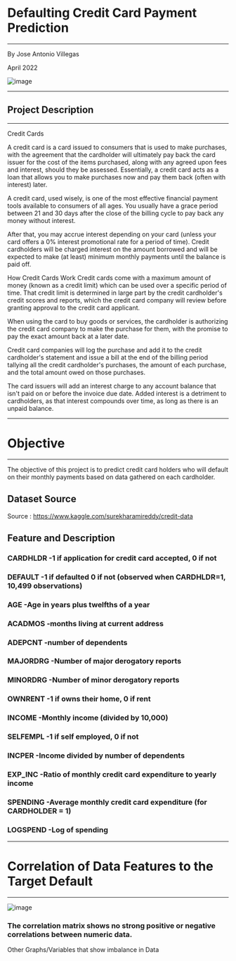 # Defaulting Credit Card Payment Prediction

________________________________________________________
By Jose Antonio Villegas

April 2022

![image](https://user-images.githubusercontent.com/95902075/162502681-9c2ef8f1-219b-4e7b-896d-ef6a527578e0.png)


--------------------------------------
## Project Description
--------------------------------------

Credit Cards


A credit card is a card issued to consumers that is used to make purchases, with the agreement that the cardholder will ultimately pay back the card issuer for the cost of the items purchased, along with any agreed upon fees and interest, should they be assessed. Essentially, a credit card acts as a loan that allows you to make purchases now and pay them back (often with interest) later.

A credit card, used wisely, is one of the most effective financial payment tools available to consumers of all ages. You usually have a grace period between 21 and 30 days after the close of the billing cycle to pay back any money without interest.

After that, you may accrue interest depending on your card (unless your card offers a 0% interest promotional rate for a period of time). Credit cardholders will be charged interest on the amount borrowed and will be expected to make (at least) minimum monthly payments until the balance is paid off.

How Credit Cards Work
Credit cards come with a maximum amount of money (known as a credit limit) which can be used over a specific period of time. That credit limit is determined in large part by the credit cardholder's credit scores and reports, which the credit card company will review before granting approval to the credit card applicant.

When using the card to buy goods or services, the cardholder is authorizing the credit card company to make the purchase for them, with the promise to pay the exact amount back at a later date.

Credit card companies will log the purchase and add it to the credit cardholder's statement and issue a bill at the end of the billing period tallying all the credit cardholder's purchases, the amount of each purchase, and the total amount owed on those purchases.

The card issuers will add an interest charge to any account balance that isn't paid on or before the invoice due date. Added interest is a detriment to cardholders, as that interest compounds over time, as long as there is an unpaid balance.


---------------------------------------
# Objective
_____________________________

  The objective of this project is to predict credit card holders who will default on their monthly payments based on data gathered on each cardholder. 

  
## Dataset Source

Source : https://www.kaggle.com/surekharamireddy/credit-data



## Feature and Description

### CARDHLDR      -1 if application for credit card accepted, 0 if not 
### DEFAULT       -1 if defaulted 0 if not (observed when CARDHLDR=1, 10,499 observations)
### AGE           -Age in years plus twelfths of a year
### ACADMOS       -months living at current address
### ADEPCNT       -number of dependents
### MAJORDRG      -Number of major derogatory reports
### MINORDRG      -Number of minor derogatory reports
### OWNRENT       -1 if owns their home, 0 if rent
### INCOME        -Monthly income (divided by 10,000)
### SELFEMPL      -1 if self employed, 0 if not
### INCPER        -Income divided by number of dependents
### EXP_INC       -Ratio of monthly credit card expenditure to yearly income
### SPENDING      -Average monthly credit card expenditure (for CARDHOLDER = 1)
### LOGSPEND      -Log of spending


__________________________________________________________

# Correlation of Data Features to the Target Default

____________________________________________________________


![image](https://user-images.githubusercontent.com/95902075/162658858-feab66d8-45d9-467a-9ff9-ab24495c624a.png)


### The correlation matrix shows no strong positive or negative correlations between numeric data.


Other Graphs/Variables that show imbalance in Data
